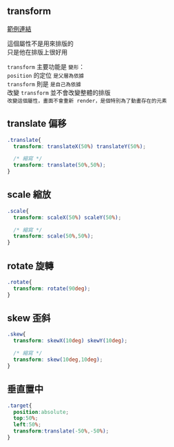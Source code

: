 ## transform

[範例連結](http://localhost:8080/demo/Transform/)

這個屬性不是用來排版的  
只是他在排版上很好用

`transform` 主要功能是 `變形`：  
`position` 的定位 `是父層為依據`  
`transform` 則是 `是自己為依據`  
改變 `transform` 並不會改變整體的排版  
`改變這個屬性，畫面不會重新 render，是個特別為了動畫存在的元素`

## translate 偏移

```css
.translate{
  transform: translateX(50%) translateY(50%);

  /* 縮寫 */
  transform: translate(50%,50%);
}
```

## scale 縮放

```css
.scale{
  transform: scaleX(50%) scaleY(50%);

  /* 縮寫 */
  transform: scale(50%,50%);
}
```

## rotate 旋轉

```css
.rotate{
  transform: rotate(90deg);
}
```

## skew 歪斜

```css
.skew{
  transform: skewX(10deg) skewY(10deg);

  /* 縮寫 */
  transform: skew(10deg,10deg);
}
```

## 垂直置中

```css
.target{
  position:absolute;
  top:50%;
  left:50%;
  transform:translate(-50%,-50%);
}
```